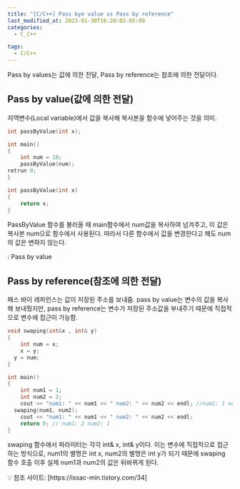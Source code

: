 ```yaml
---
title: "[C/C++] Pass bye value vs Pass by reference"
last_modified_at: 2023-01-30T16:20:02-05:00
categories:
  - C_C++

tags:
  - C/C++
---
```


Pass by values는 값에 의한 전달, Pass by reference는 참조에 의한 전달이다.

## Pass by value(값에 의한 전달)

지역변수(Local variable)에서 값을 복사해 복사본을 함수에 넣어주는 것을 의미. 

```cpp
int passByValue(int x);

int main()
{
	int num = 10;
	passByValue(num);
retrun 0;
}

int passByValue(int x)
{
	return x;
}
```

PassByValue 함수를 불러올 때 main함수에서 num값을 복사하여 넘겨주고, 이 값은 복사본 num으로 함수에서 사용된다. 따라서 다른 함수에서 값을 변경한다고 해도 num의 값은 변하지 않는다. 

: Pass by value

## Pass by reference(참조에 의한 전달)

패스 바이 레퍼런스는 값이 저장된 주소를 보내줌. pass by value는 변수의 값을 복사해 보내줬지만, pass by reference는 변수가 저장된 주소값을 부내주기 때문에 직접적으로 변수에 접근이 가능함.

```cpp
void swaping(int&x , int& y)
{
	int num = x;
	x = y;
  y = num;
}

int main()
{
	int num1 = 1;
	int num2 = 2;
	cout << "num1: " << num1 << " num2: " << num2 << endl; //num1: 1 num2: 2
  swaping(num1, num2);
	cout << "num1: " << num1 << " num2: " << num2 << endl;
	return 0; // num1: 2 num2: 1
}
```

swaping 함수에서 파라미터는 각각 int& x, int& y이다. 이는 변수에 직접적으로 접근하는 방식으로, num1의 별명은 int x, num2의 별명은 int y가 되기 때문에 swaping 함수 호출 이후 실제 num1과 num2의 값은 뒤바뀌게 된다. 




<aside>
💡 참조 사이트: [https://issac-min.tistory.com/34]

</aside>

